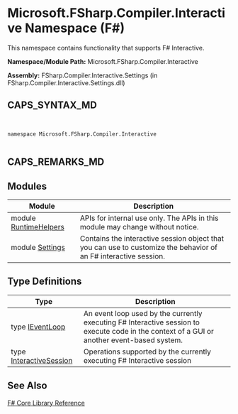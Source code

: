 # Microsoft.FSharp.Compiler.Interactive Namespace (F#)

This namespace contains functionality that supports F# Interactive.

**Namespace/Module Path:** Microsoft.FSharp.Compiler.Interactive

**Assembly:** FSharp.Compiler.Interactive.Settings (in FSharp.Compiler.Interactive.Settings.dll)


## CAPS_SYNTAX_MD



```


namespace Microsoft.FSharp.Compiler.Interactive


```



## CAPS_REMARKS_MD

## Modules


|Module|Description|
|------|-----------|
|module [RuntimeHelpers](http://msdn.microsoft.com/en-us/library/0c4d9595-0031-4684-b252-a83421b92cc3)|APIs for internal use only. The APIs in this module may change without notice.|
|module [Settings](http://msdn.microsoft.com/en-us/library/7d957e1b-c550-4f0d-8734-11a14767b1c5)|Contains the interactive session object that you can use to customize the behavior of an F# interactive session.|

## Type Definitions


|Type|Description|
|----|-----------|
|type [IEventLoop](http://msdn.microsoft.com/en-us/library/8d33b06b-8d6e-44d2-9de5-f3c5d54b9f0e)|An event loop used by the currently executing F# Interactive session to execute code in the context of a GUI or another event-based system.|
|type [InteractiveSession](http://msdn.microsoft.com/en-us/library/2f6aa29c-7fb9-43ae-a7e3-6720fcb282bf)|Operations supported by the currently executing F# Interactive session|

## See Also
[F&#35; Core Library Reference](F%23+Core+Library+Reference.md)

